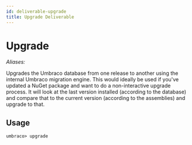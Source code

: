 ```yaml
---
id: deliverable-upgrade
title: Upgrade Deliverable
---
```


# Upgrade

_Aliases:_

Upgrades the Umbraco database from one release to another using the internal Umbraco migration engine. This would ideally be used if you've updated a NuGet package and want to do a non-interactive upgrade process. It will look at the last version installed (according to the database) and compare that to the current version (according to the assemblies) and upgrade to that.

## Usage

    umbraco> upgrade
